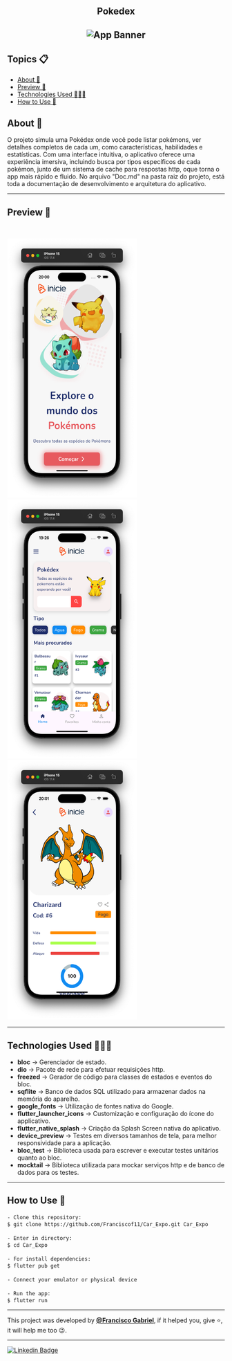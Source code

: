 <h2 align="center">Pokedex<h2>
<p align="center">
    <img src="https://i.imgur.com/IWemIGb.png" width="350" height="350" alt="App Banner" />
</p>

   <h2>Topics 📋</h2>

  <p>
   
   - [About 📖](#about-)
   - [Preview 📱](#preview-)
   - [Technologies Used 👨🏽‍💻](#---technologies-used----)
   - [How to Use 🤔](#how-to-use-)
   </p>

   <h2>About 📖</h2>
   
   <p>
    O projeto simula uma Pokédex onde você pode listar pokémons, ver detalhes completos de cada um, como características, habilidades e estatísticas. Com uma interface intuitiva, o aplicativo oferece uma experiência imersiva, incluindo busca por tipos específicos de cada pokémon, junto de um sistema de cache para respostas http, oque torna o app mais rápido e fluido. No arquivo "Doc.md" na pasta raiz do projeto, está toda a documentação de desenvolvimento e arquitetura do aplicativo.
   </p>

---

   <h2>Preview 📱</h2><br>

   <p a>
   <img src="app_preview/app_preview_1.png" width="300" height="600" alt="App Preview"> 
   <img src="app_preview/app_preview_2.png" width="300" height="600" alt="App Preview"> 
    <img src="app_preview/app_preview_3.png" width="300" height="600" alt="App Preview"> 
   </p>

---

 <h2>
   Technologies Used 👨🏽‍💻
   </h2>
   
- **bloc** -> Gerenciador de estado.
- **dio** -> Pacote de rede para efetuar requisições http.
- **freezed** -> Gerador de código para classes de estados e eventos do bloc.
- **sqflite** -> Banco de dados SQL utilizado para armazenar dados na memória do aparelho.
- **google_fonts** -> Utilização de fontes nativa do Google.
- **flutter_launcher_icons** -> Customização e configuração do ícone do applicativo.
- **flutter_native_splash** -> Criação da Splash Screen nativa do aplicativo.
- **device_preview** -> Testes em diversos tamanhos de tela, para melhor responsividade para a aplicação.
- **bloc_test** -> Biblioteca usada para escrever e executar testes unitários quanto ao bloc.
- **mocktail** -> Biblioteca utilizada para mockar serviços http e de banco de dados para os testes.

  
---

   <h2>How to Use 🤔</h2>

```
- Clone this repository:
$ git clone https://github.com/Franciscof11/Car_Expo.git Car_Expo

- Enter in directory:
$ cd Car_Expo

- For install dependencies:
$ flutter pub get

- Connect your emulator or physical device

- Run the app:
$ flutter run
```

---

This project was developed by **[@Francisco Gabriel](https://www.linkedin.com/in/franciscossg/)**,
if it helped you, give ⭐, it will help me too 😉.

---

   <div>

[![Linkedin Badge](https://img.shields.io/badge/-Francisco%20Gabriel-292929?style=flat-square&logo=Linkedin&logoColor=blue&link=https://www.linkedin.com/in/franciscossg/)](https://www.linkedin.com/in/franciscossg/)

   </div>

